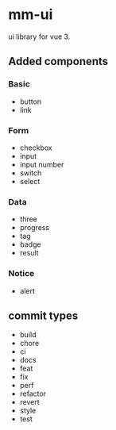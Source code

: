 # mm-ui

ui library for vue 3.

## Added components

### Basic
- button
- link

### Form
- checkbox
- input
- input number
- switch
- select

### Data
- three
- progress
- tag
- badge
- result

### Notice
- alert

## commit types

- build
- chore
- ci
- docs
- feat
- fix
- perf
- refactor
- revert
- style
- test
